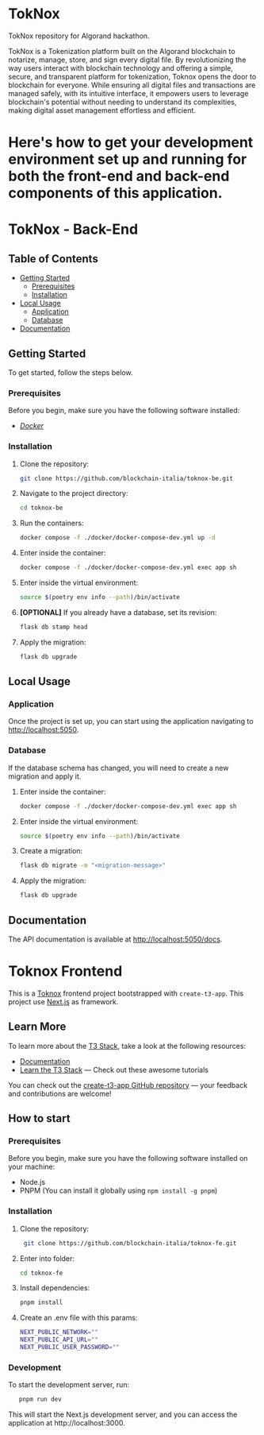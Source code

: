 # TokNox
TokNox repository for Algorand hackathon.

TokNox is a Tokenization platform built on the Algorand blockchain to notarize, manage, store, and sign every digital file. By revolutionizing the way users interact with blockchain technology and offering a simple, secure, and transparent platform for tokenization, Toknox opens the door to blockchain for everyone. While ensuring all digital files and transactions are managed safely, with its intuitive interface, it empowers users to leverage blockchain's potential without needing to understand its complexities, making digital asset management effortless and efficient.

# Here's how to get your development environment set up and running for both the front-end and back-end components of this application.

# TokNox - Back-End

## Table of Contents

- [Getting Started](#getting-started)
  - [Prerequisites](#prerequisites)
  - [Installation](#installation)
- [Local Usage](#local-usage)
  - [Application](#application)
  - [Database](#database)
- [Documentation](#documentation)

## Getting Started

To get started, follow the steps below.

### Prerequisites

Before you begin, make sure you have the following software installed:

- [_Docker_](https://docs.docker.com/get-docker/)

### Installation

1. Clone the repository:

   ```bash
   git clone https://github.com/blockchain-italia/toknox-be.git

2. Navigate to the project directory:

   ```bash
   cd toknox-be
   
3. Run the containers:

   ```bash
   docker compose -f ./docker/docker-compose-dev.yml up -d
   
4. Enter inside the container:

   ```bash
   docker compose -f ./docker/docker-compose-dev.yml exec app sh
   
5. Enter inside the virtual environment:

   ```bash
   source $(poetry env info --path)/bin/activate
   
6. **[OPTIONAL]** If you already have a database, set its revision:

    ```bash
    flask db stamp head

7. Apply the migration:

    ```bash
    flask db upgrade

## Local Usage

### Application

Once the project is set up, you can start using the application navigating to [http://localhost:5050](http://localhost:5000).

### Database

If the database schema has changed, you will need to create a new migration and apply it.

1. Enter inside the container:

   ```bash
   docker compose -f ./docker/docker-compose-dev.yml exec app sh

2. Enter inside the virtual environment:

   ```bash
   source $(poetry env info --path)/bin/activate

3. Create a migration:

   ```bash
   flask db migrate -m "<migration-message>"

4. Apply the migration:

   ```bash
   flask db upgrade
   
## Documentation

The API documentation is available at [http://localhost:5050/docs](http://localhost:5000/docs).



# Toknox Frontend

This is a [Toknox](https://toknox.com//) frontend project bootstrapped with `create-t3-app`.
This project use [Next.js](https://nextjs.org) as framework.


## Learn More

To learn more about the [T3 Stack](https://create.t3.gg/), take a look at the following resources:

- [Documentation](https://create.t3.gg/)
- [Learn the T3 Stack](https://create.t3.gg/en/faq#what-learning-resources-are-currently-available) — Check out these awesome tutorials

You can check out the [create-t3-app GitHub repository](https://github.com/t3-oss/create-t3-app) — your feedback and contributions are welcome!


## How to start

### Prerequisites

Before you begin, make sure you have the following software installed on your machine:

- Node.js
- PNPM (You can install it globally using `npm install -g pnpm`)

### Installation

1. Clone the repository:

   ```bash
    git clone https://github.com/blockchain-italia/toknox-fe.git
   ``` 
2. Enter into folder:

    ```bash
    cd toknox-fe
   ``` 
3. Install dependencies:

    ```bash
    pnpm install
   ``` 
4. Create an .env file with this params:

    ```bash
    NEXT_PUBLIC_NETWORK=""
    NEXT_PUBLIC_API_URL=""
    NEXT_PUBLIC_USER_PASSWORD=""
   ``` 




### Development

To start the development server, run:
```bash
   pnpm run dev
   ``` 
This will start the Next.js development server, and you can access the application at http://localhost:3000.   
